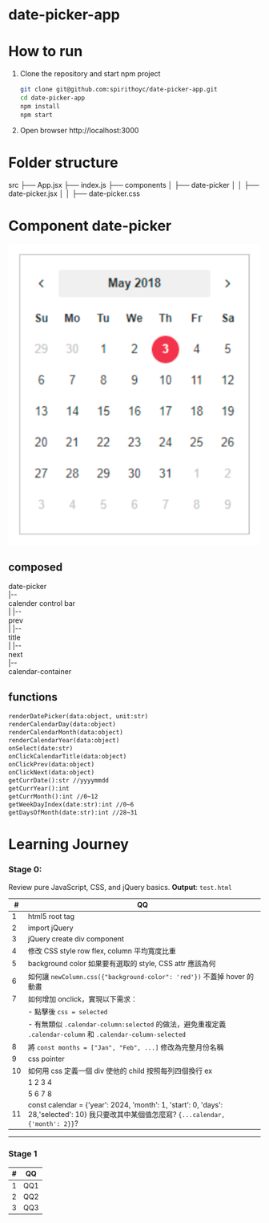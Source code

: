 # date-picker-app

# How to run 
1. Clone the repository and start npm project
   ```bash
   git clone git@github.com:spirithoyc/date-picker-app.git
   cd date-picker-app
   npm install
   npm start
   ```
2. Open browser http://localhost:3000

# Folder structure

src
├── App.jsx
├── index.js
├── components
│   ├── date-picker
│   │   ├── date-picker.jsx
│   │   ├── date-picker.css


# Component date-picker
![alt text](image-1.png)
## composed
<div> date-picker </div>
 |-- <div> calender control bar </div>
 |    |-- <div> prev </div> <!--&lt-->
 |    |-- <div> title </div> 
 |    |-- <div> next </div> <!--&gt-->
 |-- <div> calendar-container </div> 

## functions
```
renderDatePicker(data:object, unit:str)
renderCalendarDay(data:object)
renderCalendarMonth(data:object)
renderCalendarYear(data:object)
onSelect(date:str)
onClickCalendarTitle(data:object)
onClickPrev(data:object)
onClickNext(data:object)
getCurrDate():str //yyyymmdd
getCurrYear():int
getCurrMonth():int //0~12
getWeekDayIndex(date:str):int //0~6
getDaysOfMonth(date:str):int //28~31
```

# Learning Journey 
### Stage 0: 
Review pure JavaScript, CSS, and jQuery basics. **Output**: `test.html`

| #  | **QQ**                                                                                                                                                    |
|----|----------------------------------------------------------------------------------------------------------------------------------------------------------|
| 1 | html5 root tag|
| 2 | import jQuery|
| 3 | jQuery create div component|
| 4 | 修改 CSS style row flex, column 平均寬度比重|
| 5 | background color 如果要有選取的 style, CSS attr 應該為何|
| 6 | 如何讓 `newColumn.css({"background-color": 'red'})` 不蓋掉 hover 的動畫|
| 7 | 如何增加 onclick，實現以下需求：|
|   | - 點擊後 `css = selected`|
|   | - 有無類似 `.calendar-column:selected` 的做法，避免重複定義 `.calendar-column` 和 `.calendar-column-selected`|
| 8 | 將 `const months = ["Jan", "Feb", ...]` 修改為完整月份名稱|
| 9 | css pointer
|10 | 如何用 css 定義一個 div 使他的 child 按照每列四個換行 ex 
|   | 1 2 3 4 
|   | 5 6 7 8
|11 | const calendar = {'year': 2024, 'month': 1, 'start': 0, 'days': 28,'selected': 10} 我只要改其中某個值怎麼寫? `{...calendar, {'month': 2}}`?
---



### Stage 1 

| #  | **QQ**                                                                                                                                                    |
|----|----------------------------------------------------------------------------------------------------------------------------------------------------------|
| 1  | QQ1                                                                                                                             |
| 2  | QQ2                                                                                                                      |
| 3  | QQ3                                                                                                   |
